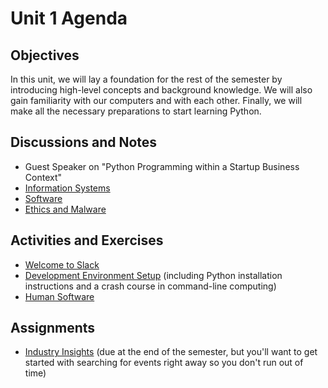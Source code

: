 # Unit 1 Agenda

## Objectives

In this unit, we will lay a foundation for the rest of the semester by introducing high-level concepts and background knowledge. We will also gain familiarity with our computers and with each other. Finally, we will make all the necessary preparations to start learning Python.

## Discussions and Notes

  + Guest Speaker on "Python Programming within a Startup Business Context"
  + [Information Systems](/notes/information-systems/notes.md)
  + [Software](/notes/software/notes.md)
  + [Ethics and Malware](/notes/software/malware.md)

## Activities and Exercises

  + [Welcome to Slack](/exercises/welcome-to-slack/exercise.md)
  + [Development Environment Setup](/exercises/dev-environment-setup/exercise.md) (including Python installation instructions and a crash course in command-line computing)
  + [Human Software](/exercises/human-software/exercise.md)

## Assignments

  + [Industry Insights](/assignments/industry-insights/assignment.md) (due at the end of the semester, but you'll want to get started with searching for events right away so you don't run out of time)
